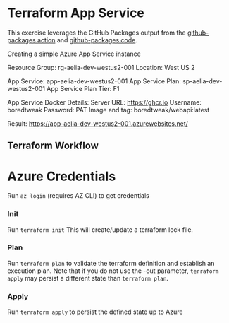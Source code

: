 # Terraform App Service

This exercise leverages the GitHub Packages output from the [github-packages action](../../.github/workflows/github-packages-push.yml) and [github-packages code](../../Docker/github-packages/README.md).

Creating a simple Azure App Service instance

Resource Group: rg-aelia-dev-westus2-001
Location: West US 2

App Service: app-aelia-dev-westus2-001
App Service Plan: sp-aelia-dev-westus2-001
App Service Plan Tier: F1

App Service Docker Details:
Server URL: https://ghcr.io
Username: boredtweak
Password: PAT
Image and tag: boredtweak/webapi:latest

Result:
https://app-aelia-dev-westus2-001.azurewebsites.net/

## Terraform Workflow

# Azure Credentials

Run `az login` (requires AZ CLI) to get credentials

### Init

Run `terraform init`
This will create/update a terraform lock file.

### Plan

Run `terraform plan` to validate the terraform definition and establish an execution plan. Note that if you do not use the -out parameter, `terraform apply` may persist a different state than `terraform plan`.

### Apply

Run `terraform apply` to persist the defined state up to Azure